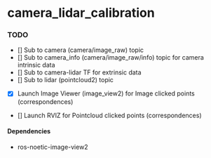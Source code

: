 # camera_lidar_calibration


### TODO
- [] Sub to camera (camera/image_raw) topic
- [] Sub to camera_info (camera/image_raw/info) topic for camera intrinsic data
- [] Sub to camera-lidar TF for extrinsic data
- [] Sub to lidar (pointcloud2) topic
- [X] Launch Image Viewer (image_view2) for Image clicked points (correspondences)
- [] Launch RVIZ for Pointcloud clicked points (correspondences) 


#### Dependencies
- ros-noetic-image-view2
